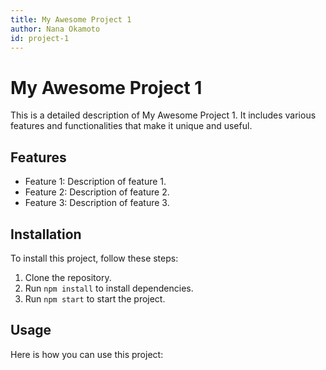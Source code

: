 ```yaml
---
title: My Awesome Project 1
author: Nana Okamoto
id: project-1
---
```


# My Awesome Project 1

This is a detailed description of My Awesome Project 1. It includes various features and functionalities that make it unique and useful.

## Features

- Feature 1: Description of feature 1.
- Feature 2: Description of feature 2.
- Feature 3: Description of feature 3.

## Installation

To install this project, follow these steps:

1. Clone the repository.
2. Run `npm install` to install dependencies.
3. Run `npm start` to start the project.

## Usage

Here is how you can use this project:
